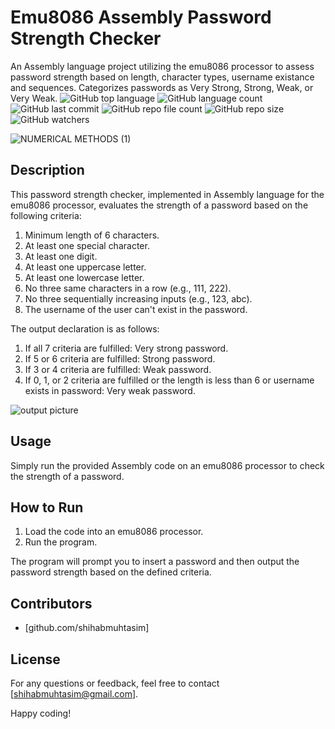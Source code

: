 # Emu8086 Assembly Password Strength Checker
An Assembly language project utilizing the emu8086 processor to assess password strength based on length, character types, username existance and sequences. Categorizes passwords as Very Strong, Strong, Weak, or Very Weak.
![GitHub top language](https://img.shields.io/github/languages/top/shihabmuhtasim/Emu8086-Assembly-Password-Strength-Checker?color=f5f5dc)
![GitHub language count](https://img.shields.io/github/languages/count/shihabmuhtasim/Emu8086-Assembly-Password-Strength-Checker?color=f5f5dc)
![GitHub last commit](https://img.shields.io/github/last-commit/shihabmuhtasim/Emu8086-Assembly-Password-Strength-Checker?color=f5f5dc)
![GitHub repo file count](https://img.shields.io/github/directory-file-count/shihabmuhtasim/Emu8086-Assembly-Password-Strength-Checker?color=f5f5dc)
![GitHub repo size](https://img.shields.io/github/repo-size/shihabmuhtasim/Emu8086-Assembly-Password-Strength-Checker?color=f5f5dc)
![GitHub watchers](https://img.shields.io/github/watchers/shihabmuhtasim/Emu8086-Assembly-Password-Strength-Checker?style=social)

![NUMERICAL METHODS (1)](https://github.com/shihabmuhtasim/Emu8086-Assembly-Password-Strength-Checker/assets/92597456/7f236831-3aed-4d65-ac65-a60172bb9694)

## Description

This password strength checker, implemented in Assembly language for the emu8086 processor, evaluates the strength of a password based on the following criteria:

1. Minimum length of 6 characters.
2. At least one special character.
3. At least one digit.
4. At least one uppercase letter.
5. At least one lowercase letter.
6. No three same characters in a row (e.g., 111, 222).
7. No three sequentially increasing inputs (e.g., 123, abc).
8. The username of the user can't exist in the password.

The output declaration is as follows:

1. If all 7 criteria are fulfilled: Very strong password.
2. If 5 or 6 criteria are fulfilled: Strong password.
3. If 3 or 4 criteria are fulfilled: Weak password.
4. If 0, 1, or 2 criteria are fulfilled or the length is less than 6 or username exists in password: Very weak password.

![output picture](https://github.com/shihabmuhtasim/Emu8086-Assembly-Password-Strength-Checker/assets/92597456/f270ebd1-9fc6-4ed5-b1c3-aca018ceafaf)


## Usage

Simply run the provided Assembly code on an emu8086 processor to check the strength of a password.

## How to Run

1. Load the code into an emu8086 processor.
2. Run the program.

The program will prompt you to insert a password and then output the password strength based on the defined criteria.

## Contributors

- [github.com/shihabmuhtasim] 

## License


For any questions or feedback, feel free to contact [shihabmuhtasim@gmail.com].

Happy coding!
